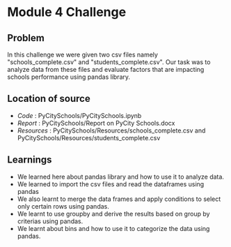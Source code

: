 # Module 4 Challenge

## Problem
In this challenge we were given two csv files namely "schools_complete.csv" and "students_complete.csv". Our task was to analyze data from these files and evaluate factors that are impacting schools performance using pandas library.

## Location of source

* *Code* : PyCitySchools/PyCitySchools.ipynb
* *Report* : PyCitySchools/Report on PyCity Schools.docx
* *Resources* : PyCitySchools/Resources/schools_complete.csv and PyCitySchools/Resources/students_complete.csv


## Learnings
* We learned here about pandas library and how to use it to analyze data.
* We learned to import the csv files and read the dataframes using pandas
* We also learnt to merge the data frames and apply conditions to select only certain rows using pandas.
* We learnt to use groupby and derive the results based on group by criterias using pandas.
* We learnt about bins and how to use it to categorize the data using pandas.